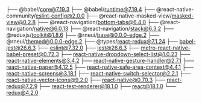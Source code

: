 ├── @babel/core@7.19.3
├── @babel/runtime@7.19.4
├── @react-native-community/eslint-config@2.0.0
├── @react-native-masked-view/masked-view@0.2.8
├── @react-navigation/bottom-tabs@6.4.0
├── @react-navigation/native@6.0.13
├── @react-navigation/stack@6.3.2
├── @reduxjs/toolkit@1.8.6
├── @rneui/base@0.0.0-edge.2
├── @rneui/themed@0.0.0-edge.2
├── @types/react-redux@7.1.24
├── babel-jest@26.6.3
├── eslint@7.32.0
├── jest@26.6.3
├── metro-react-native-babel-preset@0.72.3
├── react-native-dropdown-select-list@1.0.23
├── react-native-elements@3.4.2
├── react-native-gesture-handler@2.7.1
├── react-native-paper@4.12.5
├── react-native-safe-area-context@4.4.1
├── react-native-screens@3.18.1
├── react-native-switch-selector@2.2.1
├── react-native-vector-icons@9.2.0
├── react-native@0.70.3
├── react-redux@7.2.9
├── react-test-renderer@18.1.0
├── react@18.1.0
└── redux@4.2.0
